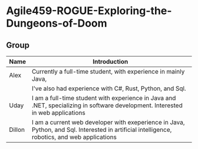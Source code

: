 # Agile459-ROGUE-Exploring-the-Dungeons-of-Doom

## Group
| Name   | Introduction                          |
|--------|---------------------------------------|
| Alex   | Currently a full-time student, with experience in mainly Java, 
|        | I've also had experience with C#, Rust, Python, and Sql.
| Uday   | I am a full-time student with experience in Java and .NET, specializing in software development. Interested in web applications
| Dillon | I am a current web developer with exeperience in Java, Python, and Sql. Interested in artificial intelligence, robotics, and web applications |
